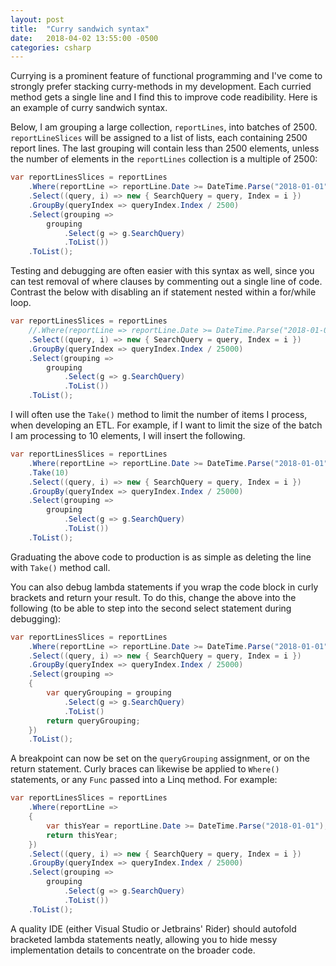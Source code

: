 ```yaml
---
layout: post
title:  "Curry sandwich syntax"
date:   2018-04-02 13:55:00 -0500
categories: csharp
---
```


Currying is a prominent feature of functional programming and I've come to strongly prefer stacking curry-methods in my
development.  Each curried method gets a single line and I find this to improve code readibility.  Here is an example of
curry sandwich syntax.  

Below, I am grouping a large collection, `reportLines`, into batches of 2500.  `reportLineSlices` 
will be assigned to a list of lists, each containing 2500 report lines.  The last grouping will
contain less than 2500 elements, unless the number of elements in the `reportLines` collection is a multiple of 2500:

```csharp
var reportLinesSlices = reportLines
    .Where(reportLine => reportLine.Date >= DateTime.Parse("2018-01-01"))
    .Select((query, i) => new { SearchQuery = query, Index = i })
    .GroupBy(queryIndex => queryIndex.Index / 2500)
    .Select(grouping =>
        grouping
            .Select(g => g.SearchQuery)
            .ToList())
    .ToList();
```

Testing and debugging are often easier with this syntax as well, since you can test removal of  where clauses by 
commenting out a single line of code.  Contrast the below with disabling an if statement nested within a for/while loop.

```csharp
var reportLinesSlices = reportLines
    //.Where(reportLine => reportLine.Date >= DateTime.Parse("2018-01-01"))
    .Select((query, i) => new { SearchQuery = query, Index = i })
    .GroupBy(queryIndex => queryIndex.Index / 25000)
    .Select(grouping =>
        grouping
            .Select(g => g.SearchQuery)
            .ToList())
    .ToList();
```

I will often use the `Take()` method to limit the number of items I process, when developing an ETL.  For example, if I
want to limit the size of the batch I am processing to 10 elements, I will insert the following.

```csharp
var reportLinesSlices = reportLines
    .Where(reportLine => reportLine.Date >= DateTime.Parse("2018-01-01"))
    .Take(10)
    .Select((query, i) => new { SearchQuery = query, Index = i })
    .GroupBy(queryIndex => queryIndex.Index / 25000)
    .Select(grouping =>
        grouping
            .Select(g => g.SearchQuery)
            .ToList())
    .ToList();
```

Graduating the above code to production is as simple as deleting the line with `Take()` method call.

You can also debug lambda statements if you wrap the code block in curly brackets and return your result.  To do this,
change the above into the following (to be able to step into the second select statement during debugging):
```csharp
var reportLinesSlices = reportLines
    .Where(reportLine => reportLine.Date >= DateTime.Parse("2018-01-01"))
    .Select((query, i) => new { SearchQuery = query, Index = i })
    .GroupBy(queryIndex => queryIndex.Index / 25000)
    .Select(grouping => 
    {
        var queryGrouping = grouping
            .Select(g => g.SearchQuery)
            .ToList()
        return queryGrouping;
    })
    .ToList();
```

A breakpoint can now be set on the `queryGrouping` assignment, or on the return statement.  Curly braces can likewise be
applied to `Where()` statements, or any `Func` passed into a Linq method.  For example:

```csharp
var reportLinesSlices = reportLines
    .Where(reportLine => 
    {
        var thisYear = reportLine.Date >= DateTime.Parse("2018-01-01");
        return thisYear;
    })
    .Select((query, i) => new { SearchQuery = query, Index = i })
    .GroupBy(queryIndex => queryIndex.Index / 25000)
    .Select(grouping =>
        grouping
            .Select(g => g.SearchQuery)
            .ToList())
    .ToList();
```

A quality IDE (either Visual Studio or Jetbrains' Rider) should autofold bracketed lambda statements neatly, allowing 
you to hide messy implementation details to concentrate on the broader code.
